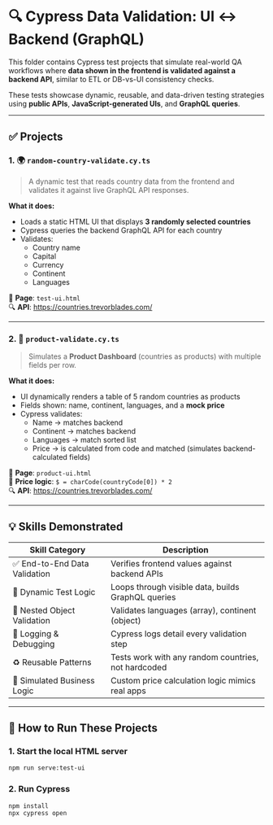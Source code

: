 # 🔍 Cypress Data Validation: UI ↔ Backend (GraphQL)

This folder contains Cypress test projects that simulate real-world QA workflows where **data shown in the frontend is validated against a backend API**, similar to ETL or DB-vs-UI consistency checks.

These tests showcase dynamic, reusable, and data-driven testing strategies using **public APIs**, **JavaScript-generated UIs**, and **GraphQL queries**.

---

## ✅ Projects

### 1. 🌍 `random-country-validate.cy.ts`
> A dynamic test that reads country data from the frontend and validates it against live GraphQL API responses.

**What it does:**
- Loads a static HTML UI that displays **3 randomly selected countries**
- Cypress queries the backend GraphQL API for each country
- Validates:
  - Country name
  - Capital
  - Currency
  - Continent
  - Languages

📄 **Page**: `test-ui.html`  
🔍 **API**: https://countries.trevorblades.com/

---

### 2. 🛒 `product-validate.cy.ts`
> Simulates a **Product Dashboard** (countries as products) with multiple fields per row.

**What it does:**
- UI dynamically renders a table of 5 random countries as products
- Fields shown: name, continent, languages, and a **mock price**
- Cypress validates:
  - Name → matches backend
  - Continent → matches backend
  - Languages → match sorted list
  - Price → is calculated from code and matched (simulates backend-calculated fields)

📄 **Page**: `product-ui.html`  
🧠 **Price logic**: `$ = charCode(countryCode[0]) * 2`  
🔍 **API**: https://countries.trevorblades.com/

---

## 💡 Skills Demonstrated

| Skill Category         | Description |
|------------------------|-------------|
| ✅ End-to-End Data Validation | Verifies frontend values against backend APIs |
| 🔄 Dynamic Test Logic | Loops through visible data, builds GraphQL queries |
| 🧩 Nested Object Validation | Validates languages (array), continent (object) |
| 💬 Logging & Debugging | Cypress logs detail every validation step |
| ♻️ Reusable Patterns | Tests work with any random countries, not hardcoded |
| 🔧 Simulated Business Logic | Custom price calculation logic mimics real apps |

---

## 🚀 How to Run These Projects

### 1. Start the local HTML server
```bash
npm run serve:test-ui
```

### 2. Run Cypress
```bash
npm install
npx cypress open
```



